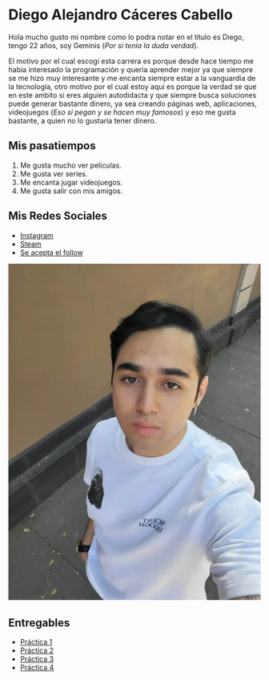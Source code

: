 # Diego Alejandro Cáceres Cabello
Hola mucho gusto mi nombre como lo podra notar en el título es Diego, tengo 22 años, soy Geminis (_Por si tenia la duda verdad_).

 El motivo por el cual escogí esta carrera es porque desde hace tiempo me había interesado la programación y queria aprender mejor ya que siempre se me hizo muy interesante y me encanta siempre estar a la vanguardia de la tecnología, otro motivo por el cual estoy aqui es porque la verdad se que en este ambito si eres alguien autodidacta y que siempre busca soluciones puede generar bastante dinero, ya sea creando páginas web, aplicaciones, videojuegos (_Eso si pegan y se hacen muy famosos_) y eso me gusta bastante, a quien no lo gustaría tener dinero.

## Mis pasatiempos
1. Me gusta mucho ver peliculas.
1. Me gusta ver series.
1. Me encanta jugar videojuegos.
1. Me gusta salir con mis amigos.

## Mis Redes Sociales
- [Instagram](https://www.instagram.com/the_boom010?igsh=cjRwMG9pNWpjZWFk&utm_source=qr)
- [Steam](https://steamcommunity.com/profiles/76561198406266024/)
- [Se acepta el follow](https://www.twitch.tv/dbomd)

![Yo ese](./ASSETS/YOBUAPO.webp)

## Entregables
- [Práctica 1]()
- [Práctica 2](./mds/ramas-fusiones.md)
- [Práctica 3](./mds/etiquetas.md)
- [Práctica 4](./mds/primer-parcial.md)
